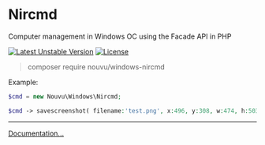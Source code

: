 # Nircmd
Computer management in Windows OC using the Facade API in PHP

[![Latest Unstable Version](https://poser.pugx.org/Nouvu/windows-nircmd/v)](https://packagist.org/packages/nouvu/windows-nircmd) [![License](https://poser.pugx.org/nouvu/windows-nircmd/license)](https://packagist.org/packages/nouvu/windows-nircmd)

> composer require nouvu/windows-nircmd

Example:
```php
$cmd = new Nouvu\Windows\Nircmd;

$cmd -> savescreenshot( filename:'test.png', x:496, y:308, w:474, h:503 );
```

***

[Documentation...](https://nircmd.nirsoft.net/)
